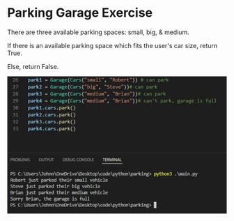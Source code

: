 # Parking Garage Exercise

There are three available parking spaces: small, big, & medium.

If there is an available parking space which fits the user's car size, return True.

Else, return False.

![output](https://raw.githubusercontent.com/johnnylieu/parking/main/output.bmp "CLI output")
